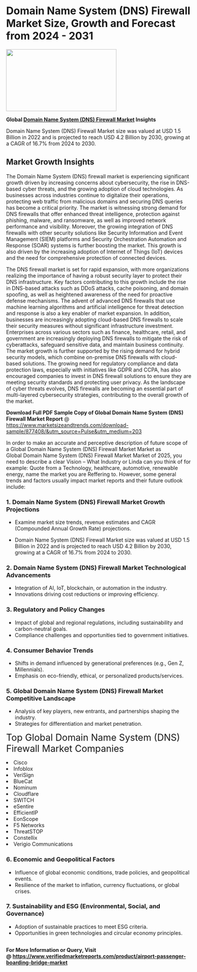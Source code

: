 <H1>Domain Name System (DNS) Firewall Market Size, Growth and Forecast from 2024 - 2031</H1><img class="aligncenter size-medium wp-image-584254" src="https://thirdeyenews.in/wp-content/uploads/2024/09/Global-Market-Research-300x168.jpeg" alt="" width="300" height="168" /><p><strong>Global&nbsp;<a href="https://www.marketsizeandtrends.com/download-sample/877408/&amp;utm_source=Pulse&amp;utm_medium=203">Domain Name System (DNS) Firewall Market</a> Insights</strong></p><p>Domain Name System (DNS) Firewall Market size was valued at USD 1.5 Billion in 2022 and is projected to reach USD 4.2 Billion by 2030, growing at a CAGR of 16.7% from 2024 to 2030.</p><p><h2>Market Growth Insights</h2> <p>The Domain Name System (DNS) firewall market is experiencing significant growth driven by increasing concerns about cybersecurity, the rise in DNS-based cyber threats, and the growing adoption of cloud technologies. As businesses across industries continue to digitalize their operations, protecting web traffic from malicious domains and securing DNS queries has become a critical priority. The market is witnessing strong demand for DNS firewalls that offer enhanced threat intelligence, protection against phishing, malware, and ransomware, as well as improved network performance and visibility. Moreover, the growing integration of DNS firewalls with other security solutions like Security Information and Event Management (SIEM) platforms and Security Orchestration Automation and Response (SOAR) systems is further boosting the market. This growth is also driven by the increasing adoption of Internet of Things (IoT) devices and the need for comprehensive protection of connected devices. </p> <p>The DNS firewall market is set for rapid expansion, with more organizations realizing the importance of having a robust security layer to protect their DNS infrastructure. Key factors contributing to this growth include the rise in DNS-based attacks such as DDoS attacks, cache poisoning, and domain spoofing, as well as heightened awareness of the need for proactive defense mechanisms. The advent of advanced DNS firewalls that use machine learning algorithms and artificial intelligence for threat detection and response is also a key enabler of market expansion. In addition, businesses are increasingly adopting cloud-based DNS firewalls to scale their security measures without significant infrastructure investment. Enterprises across various sectors such as finance, healthcare, retail, and government are increasingly deploying DNS firewalls to mitigate the risk of cyberattacks, safeguard sensitive data, and maintain business continuity. The market growth is further supported by the rising demand for hybrid security models, which combine on-premise DNS firewalls with cloud-based solutions. The growing need for regulatory compliance and data protection laws, especially with initiatives like GDPR and CCPA, has also encouraged companies to invest in DNS firewall solutions to ensure they are meeting security standards and protecting user privacy. As the landscape of cyber threats evolves, DNS firewalls are becoming an essential part of multi-layered cybersecurity strategies, contributing to the overall growth of the market. </p><p><span class=""><strong>Download Full PDF Sample Copy of Global Domain Name System (DNS) Firewall Market Report</strong> @ <a href="https://www.marketsizeandtrends.com/download-sample/877408/&amp;utm_source=Pulse&amp;utm_medium=203" target="_blank">https://www.marketsizeandtrends.com/download-sample/877408/&amp;utm_source=Pulse&amp;utm_medium=203</a></span></p><p>In order to make an accurate and perceptive description of future scope of a Global&nbsp;Domain Name System (DNS) Firewall Market Market as Global&nbsp;Domain Name System (DNS) Firewall Market Market of 2025, you need to describe a clear Vision &ndash; What Industry or Linda can you think of for example: Quote from a Technology, healthcare, automotive, renewable energy, name the market you are Reffering to. However, some general trends and factors usually impact market reports and their future outlook include:</p><h3>1.&nbsp;<strong>Domain Name System (DNS) Firewall Market Growth Projections</strong></h3><ul><li>Examine market size trends, revenue estimates and CAGR (Compounded Annual Growth Rate) projections.</li><li><p>Domain Name System (DNS) Firewall Market size was valued at USD 1.5 Billion in 2022 and is projected to reach USD 4.2 Billion by 2030, growing at a CAGR of 16.7% from 2024 to 2030.</p></li></ul><h3>2.&nbsp;<strong>Domain Name System (DNS) Firewall Market Technological Advancements</strong></h3><ul><li>Integration of AI, IoT, blockchain, or automation in the industry.</li><li>Innovations driving cost reductions or improving efficiency.</li></ul><h3>3.&nbsp;<strong>Regulatory and Policy Changes</strong></h3><ul><li>Impact of global and regional regulations, including sustainability and carbon-neutral goals.</li><li>Compliance challenges and opportunities tied to government initiatives.</li></ul><h3>4.&nbsp;<strong>Consumer Behavior Trends</strong></h3><ul><li>Shifts in demand influenced by generational preferences (e.g., Gen Z, Millennials).</li><li>Emphasis on eco-friendly, ethical, or personalized products/services.</li></ul><h3>5.&nbsp;<strong>Global Domain Name System (DNS) Firewall Market Competitive Landscape</strong></h3><ul><li>Analysis of key players, new entrants, and partnerships shaping the industry.</li><li>Strategies for differentiation and market penetration.</li></ul><p data-pm-slice="1 1 []"><span style="color: inherit; font-family: inherit; font-size: 25px;">Top Global Domain Name System (DNS) Firewall Market Companies</span></p><div class="" data-test-id=""><p><li>Cisco</li><li> Infoblox</li><li> VeriSign</li><li> BlueCat</li><li> Nominum</li><li> Cloudflare</li><li> SWITCH</li><li> eSentire</li><li> EfficientIP</li><li> EonScope</li><li> F5 Networks</li><li> ThreatSTOP</li><li> Constellix</li><li> Verigio Communications</li></p></div><h3>6.&nbsp;<strong>Economic and Geopolitical Factors</strong></h3><ul><li>Influence of global economic conditions, trade policies, and geopolitical events.</li><li>Resilience of the market to inflation, currency fluctuations, or global crises.</li></ul><h3>7.&nbsp;<strong>Sustainability and ESG (Environmental, Social, and Governance)</strong></h3><ul><li>Adoption of sustainable practices to meet ESG criteria.</li><li>Opportunities in green technologies and circular economy principles.</li></ul><h2><strong style="font-size: 14px;">For More Information or Query, Visit @&nbsp;</strong><a style="background-color: #ffffff; font-size: 14px;" href="https://www.marketsizeandtrends.com/report/domain-name-system-dns-firewall-market/" target="_blank">https://www.verifiedmarketreports.com/product/airport-passenger-boarding-bridge-market</a></h2>
